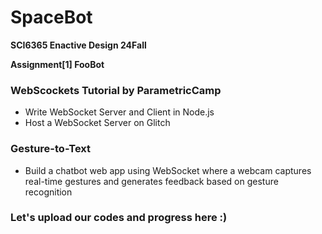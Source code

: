 # SpaceBot

**SCI6365 Enactive Design 24Fall**

**Assignment[1] FooBot**

### WebScockets Tutorial by ParametricCamp

- Write WebSocket Server and Client in Node.js
- Host a WebSocket Server on Glitch

### Gesture-to-Text

- Build a chatbot web app using WebSocket where a webcam captures real-time gestures and generates feedback based on gesture recognition

### Let's upload our codes and progress here :)

